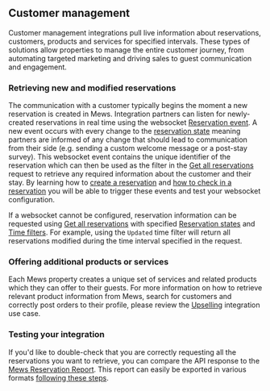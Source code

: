 ## Customer management

Customer management integrations pull live information about reservations, customers, products and services for specified intervals. These types of solutions allow properties to manage the entire customer journey, from automating targeted marketing and driving sales to guest communication and engagement.

### Retrieving new and modified reservations

The communication with a customer typically begins the moment a new reservation is created in Mews. Integration partners can listen for newly-created reservations in real time using the websocket [Reservation event](../websockets.md#reservation-event). A new event occurs with every change to the [reservation state](../operations/reservations.md#reservation-state) meaning partners are informed of any change that should lead to communication from their side (e.g. sending a custom welcome message or a post-stay survey). This websocket event contains the unique identifier of the reservation which can then be used as the filter in the [Get all reservations](../operations/reservations.md#get-all-reservations) request to retrieve any required information about the customer and their stay. By learning how to [create a reservation](https://help.mews.com/en/articles/4245573-create-a-reservation) and [how to check in a reservation](https://help.mews.com/en/articles/4245570-check-in-a-reservation) you will be able to trigger these events and test your websocket configuration.

If a websocket cannot be configured, reservation information can be requested using [Get all reservations](../operations/reservations.md#get-all-reservations) with specified [Reservation states](../operations/reservations.md#reservation-state) and [Time filters](../operations/reservations.md#reservation-time-filter). For example, using the `Updated` time filter will return all reservations modified during the time interval specified in the request.

### Offering additional products or services

Each Mews property creates a unique set of services and related products which they can offer to their guests. For more information on how to retrieve relevant product information from Mews, search for customers and correctly post orders to their profile, please review the [Upselling](../use-cases.md#upselling) integration use case.

### Testing your integration

If you'd like to double-check that you are correctly requesting all the reservations you want to retrieve, you can compare the API response to the [Mews Reservation Report](https://help.mews.com/en/articles/4245884-reservation-report). This report can easily be exported in various formats [following these steps](https://help.mews.com/en/articles/4245871-schedule-report-exports).
